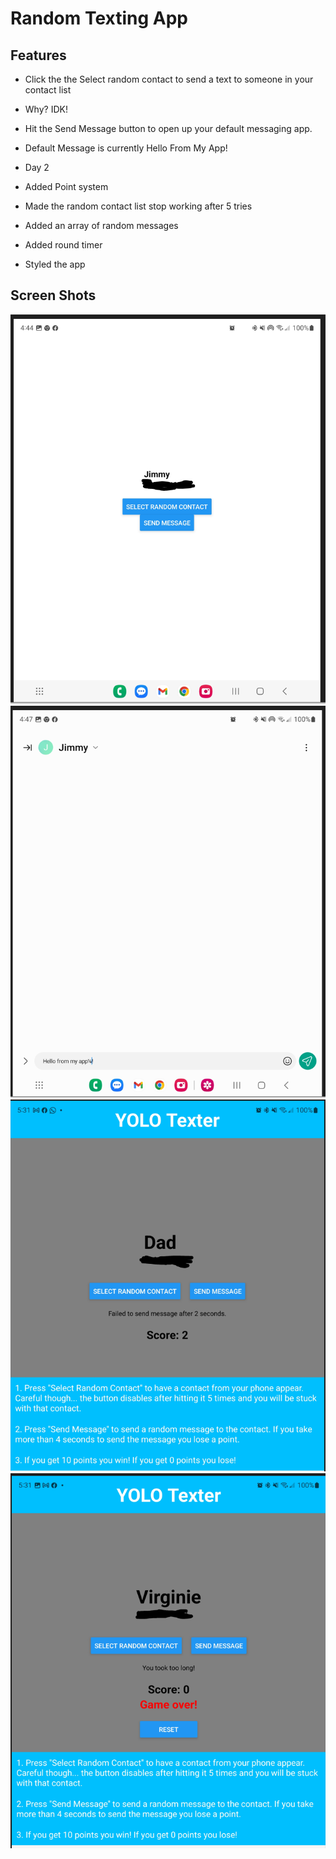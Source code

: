 # Random Texting App

## Features

- Click the the Select random contact to send a text to someone in your contact list
- Why? IDK!
- Hit the Send Message button to open up your default messaging app. 
- Default Message is currently Hello From My App!

- Day 2

- Added Point system
- Made the random contact list stop working after 5 tries
- Added an array of random messages
- Added round timer
- Styled the app

## Screen Shots

![Screen Shot 1](./assets/SS1.PNG)
![Screen Shot 2](./assets/SS2.PNG)
![Screen Shot 3](./assets/SS3.PNG)
![Screen Shot 4](./assets/SS4.PNG)
